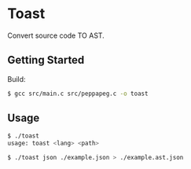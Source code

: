 # Toast

Convert source code TO AST.

## Getting Started

Build:

```bash
$ gcc src/main.c src/peppapeg.c -o toast
```

## Usage

```bash
$ ./toast
usage: toast <lang> <path>

$ ./toast json ./example.json > ./example.ast.json
```
